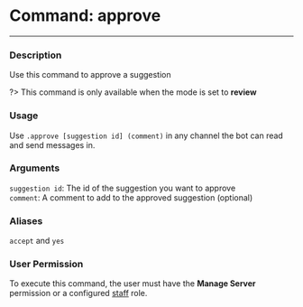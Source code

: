 # Command: approve
---
### Description
Use this command to approve a suggestion 

?> This command is only available when the mode is set to **review**

### Usage
Use `.approve [suggestion id] (comment)` in any channel the bot can read and send messages in.

### Arguments
`suggestion id`: The id of the suggestion you want to approve\
`comment`: A comment to add to the approved suggestion (optional) 

### Aliases
`accept` and `yes`

### User Permission
To execute this command, the user must have the **Manage Server** permission or a configured [staff](/config/staffroles.md) role.
